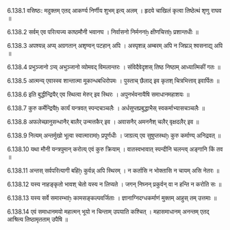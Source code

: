 6.138.1
वसिष्ठः:
मदुक्तम् एतद् आकर्ण्य निर्णीय शुभम् इत्य् अलम् ।
हृदये चाखिलं कृत्वा तिष्ठेत्थं शृणु राघव ॥


6.138.2
सर्वम् एव परित्यज्य काष्ठमौनी भवानघ ।
निर्वासनो निर्मननẖ क्षीणचित्तḫ प्रशान्तधीः ॥


6.138.3
अपश्यन्न् अप्य् अग्रगतान् अशृण्वन् पटहान् अपि ।
अस्पृशन्न् अम्बरम् अपि न जिघ्रञ् श्वसनाद्य् अपि ॥


6.138.4
प्रभुञ्जानो ऽप्य् अभुञ्जानो व्योमवद् विमलान्तरः ।
संविदैवेदृशस् तिष्ठ निष्ठाम् आध्यात्मिकीं गतः ॥


6.138.5
आत्मन्य् एवास्स्व शान्तात्मा मूकान्धबधिरोपमः ।
पुस्ताच् छैलाद् इव कृतश् चित्रभित्ताव् इवार्पितः ॥


6.138.6
इति बुद्धीन्द्रियैर् एव स्थित्वा मेरुर् इव स्थिरः ।
अपुनर्भवनायैषि समाधानमहाशयः ॥


6.138.7
कुरु कर्मेन्द्रियैẖ कार्यं यन्त्रवत् स्पन्दचञ्चलैः ।
अर्धसुप्तप्रबुद्धाभैस् स्वकर्माभ्यासचञ्चलैः ॥


6.138.8
अफलेच्छानुसन्धानैर् बालैर् उन्मत्तकैर् इव ।
अवासनैर् अमननैश् चलैर् वृक्षदलैर् इव ॥


6.138.9
नित्यम् अन्तर्मुखो भूत्वा स्वात्मारामḫ प्रपूर्णधीः ।
जाग्रत्य् एव सुषुप्तस्थẖ कुरु कर्माण्य् अनिद्रवत् ॥


6.138.10
यथा मौनी यन्त्रपुमान् करोत्य् एवं कुरु क्रियाम् ।
वातस्वभावात् स्पन्दीनि चलन्त्व् अङ्गानि किं तव ॥


6.138.11
अन्तस् सर्वपरित्यागी बहिẖ कुर्वन्न् अपि स्थिरम् ।
न कर्तासि न भोक्तासि न चायम् असि नेतरः ॥


6.138.12
यस्य नाहङ्कृतो भावश् चेतो यस्य न लिप्यते ।
जगन् निघ्नन् प्रकुर्वन् वा न हन्ति न करोति सः ॥


6.138.13
यस्य सर्वे समारम्भाẖ कामसङ्कल्पवर्जिताः ।
ज्ञानाग्निदग्धकर्माणं मुक्तम् आहुस् तम् उत्तमाः ॥


6.138.14
एवं समाधानमयो महात्मन् भूयो न चिन्ताम् उपयाति कश्चित् ।
महासमाधानम् अनन्तम् एतद् आश्रित्य तिष्ठामृतताम् उपैषि ॥

